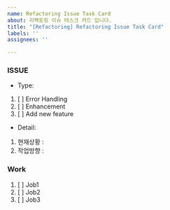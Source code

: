 ```yaml
---
name: Refactoring Issue Task Card
about: 리팩토링 이슈 테스크 카드 입니다.
title: "[Refactoring] Refactoring Issue Task Card"
labels: ''
assignees: ''

---
```


### ISSUE
- Type: 
1. [ ] Error Handling
2. [ ] Enhancement
3. [ ] Add new feature 

- Detail: 
1. 현재상황 : 
2. 작업방향 :

### Work
1. [ ] Job1
2. [ ] Job2
3. [ ] Job3
